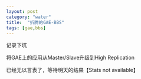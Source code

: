 ```yaml
---
layout: post
category: "water"
title:  "折腾的GAE-BBS"
tags: [gae,bbs]
---
```


记录下坑

将GAE上的应用从Master/Slave升级到High Replication

已经无以言表了，等待明天的结果【Stats not available】

